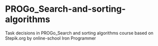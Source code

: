 # PROGo_Search-and-sorting-algorithms
Task decisions in PROGo_Search and sorting algorithms course based on Stepik.org by online-school Iron Programmer

